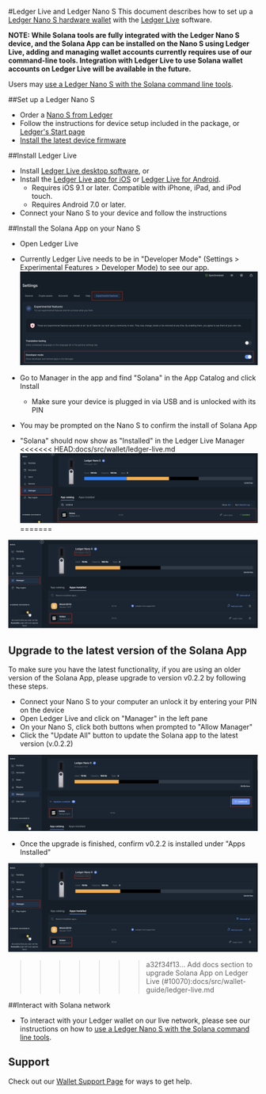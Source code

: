 #Ledger Live and Ledger Nano S
This document describes how to set up a
[Ledger Nano S hardware wallet](https://shop.ledger.com/products/ledger-nano-s)
with the [Ledger Live](https://www.ledger.com/ledger-live) software.

**NOTE: While Solana tools are fully integrated with the Ledger Nano S device,
and the Solana App can be installed on the Nano S using Ledger Live, adding and
managing wallet accounts currently requires use of our command-line tools.
Integration with Ledger Live to use Solana wallet accounts on Ledger Live
will be available in the future.**

Users may [use a Ledger Nano S with the Solana command
line tools](../remote-wallet/ledger.md).

##Set up a Ledger Nano S
 - Order a [Nano S from Ledger](https://shop.ledger.com/products/ledger-nano-s)
 - Follow the instructions for device setup included in the package,
 or [Ledger's Start page](https://www.ledger.com/start/)
- [Install the latest device firmware](https://support.ledgerwallet.com/hc/en-us/articles/360002731113-Update-Ledger-Nano-S-firmware)

##Install Ledger Live
 - Install [Ledger Live desktop software](https://www.ledger.com/ledger-live/),
 or
 - Install the [Ledger Live app for iOS](https://apps.apple.com/app/id1361671700)
 or [Ledger Live for Android](https://play.google.com/store/apps/details?id=com.ledger.live).
   - Requires iOS 9.1 or later. Compatible with iPhone, iPad, and iPod touch.
   - Requires Android 7.0 or later.
 - Connect your Nano S to your device and follow the instructions

##Install the Solana App on your Nano S
 - Open Ledger Live
 - Currently Ledger Live needs to be in "Developer Mode"
 (Settings > Experimental Features > Developer Mode) to see our app.
 ![Enabling Developer Mode](../.gitbook/assets/ledger-live-enable-developer-mode.png)

 - Go to Manager in the app and find "Solana" in the App Catalog and
 click Install
   - Make sure your device is plugged in via USB and is unlocked with its PIN
 - You may be prompted on the Nano S to confirm the install of Solana App
 - "Solana" should now show as "Installed" in the Ledger Live Manager
<<<<<<< HEAD:docs/src/wallet/ledger-live.md
 ![Installed Solana App in Manager](../.gitbook/assets/ledger-live-install-solana-app.png)
=======

 ![Installed Solana App in Manager](../.gitbook/assets/ledger-live-latest-version-installed.png)

## Upgrade to the latest version of the Solana App
To make sure you have the latest functionality, if you are using an older version
of the Solana App, please upgrade to version v0.2.2 by following these steps.

 - Connect your Nano S to your computer an unlock it by entering your PIN on the
 device
 - Open Ledger Live and click on "Manager" in the left pane
 - On your Nano S, click both buttons when prompted to "Allow Manager"
 - Click the "Update All" button to update the Solana app to the latest version
 (v.0.2.2)

 ![Upgrade All button in Manager](../.gitbook/assets/ledger-live-update-available-v0.2.2.png)

 - Once the upgrade is finished, confirm v0.2.2 is installed under "Apps Installed"

 ![Upgrade complete](../.gitbook/assets/ledger-live-latest-version-installed.png)
>>>>>>> a32f34f13... Add docs section to upgrade Solana App on Ledger Live (#10070):docs/src/wallet-guide/ledger-live.md

##Interact with Solana network
- To interact with your Ledger wallet on our live network, please see our
instructions on how to
[use a Ledger Nano S with the Solana command line tools](../remote-wallet/ledger.md).

## Support

Check out our [Wallet Support Page](../wallet/support.md) for ways to get help.
